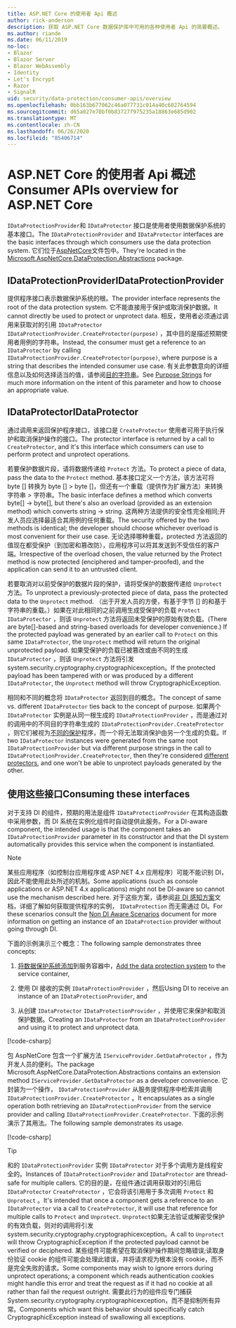 ```yaml
---
title: ASP.NET Core 的使用者 Api 概述
author: rick-anderson
description: 获取 ASP.NET Core 数据保护库中可用的各种使用者 Api 的简要概述。
ms.author: riande
ms.date: 06/11/2019
no-loc:
- Blazor
- Blazor Server
- Blazor WebAssembly
- Identity
- Let's Encrypt
- Razor
- SignalR
uid: security/data-protection/consumer-apis/overview
ms.openlocfilehash: 0bb163b677062c46a077731c014a40c602764594
ms.sourcegitcommit: d65a027e78bf0b83727f975235a18863e685d902
ms.translationtype: MT
ms.contentlocale: zh-CN
ms.lasthandoff: 06/26/2020
ms.locfileid: "85406714"
---
```

# <a name="consumer-apis-overview-for-aspnet-core"></a><span data-ttu-id="e1f91-103">ASP.NET Core 的使用者 Api 概述</span><span class="sxs-lookup"><span data-stu-id="e1f91-103">Consumer APIs overview for ASP.NET Core</span></span>

<span data-ttu-id="e1f91-104">`IDataProtectionProvider`和 `IDataProtector` 接口是使用者使用数据保护系统的基本接口。</span><span class="sxs-lookup"><span data-stu-id="e1f91-104">The `IDataProtectionProvider` and `IDataProtector` interfaces are the basic interfaces through which consumers use the data protection system.</span></span> <span data-ttu-id="e1f91-105">它们位于[AspNetCore](https://www.nuget.org/packages/Microsoft.AspNetCore.DataProtection.Abstractions/)文件包中。</span><span class="sxs-lookup"><span data-stu-id="e1f91-105">They're located in the [Microsoft.AspNetCore.DataProtection.Abstractions](https://www.nuget.org/packages/Microsoft.AspNetCore.DataProtection.Abstractions/) package.</span></span>

## <a name="idataprotectionprovider"></a><span data-ttu-id="e1f91-106">IDataProtectionProvider</span><span class="sxs-lookup"><span data-stu-id="e1f91-106">IDataProtectionProvider</span></span>

<span data-ttu-id="e1f91-107">提供程序接口表示数据保护系统的根。</span><span class="sxs-lookup"><span data-stu-id="e1f91-107">The provider interface represents the root of the data protection system.</span></span> <span data-ttu-id="e1f91-108">它不能直接用于保护或取消保护数据。</span><span class="sxs-lookup"><span data-stu-id="e1f91-108">It cannot directly be used to protect or unprotect data.</span></span> <span data-ttu-id="e1f91-109">相反，使用者必须通过调用来获取对的引用 `IDataProtector` `IDataProtectionProvider.CreateProtector(purpose)` ，其中目的是描述预期使用者用例的字符串。</span><span class="sxs-lookup"><span data-stu-id="e1f91-109">Instead, the consumer must get a reference to an `IDataProtector` by calling `IDataProtectionProvider.CreateProtector(purpose)`, where purpose is a string that describes the intended consumer use case.</span></span> <span data-ttu-id="e1f91-110">有关此参数意向的详细信息以及如何选择适当的值，请参阅[目的字符串](xref:security/data-protection/consumer-apis/purpose-strings)。</span><span class="sxs-lookup"><span data-stu-id="e1f91-110">See [Purpose Strings](xref:security/data-protection/consumer-apis/purpose-strings) for much more information on the intent of this parameter and how to choose an appropriate value.</span></span>

## <a name="idataprotector"></a><span data-ttu-id="e1f91-111">IDataProtector</span><span class="sxs-lookup"><span data-stu-id="e1f91-111">IDataProtector</span></span>

<span data-ttu-id="e1f91-112">通过调用来返回保护程序接口，该接口是 `CreateProtector` 使用者可用于执行保护和取消保护操作的接口。</span><span class="sxs-lookup"><span data-stu-id="e1f91-112">The protector interface is returned by a call to `CreateProtector`, and it's this interface which consumers can use to perform protect and unprotect operations.</span></span>

<span data-ttu-id="e1f91-113">若要保护数据片段，请将数据传递给 `Protect` 方法。</span><span class="sxs-lookup"><span data-stu-id="e1f91-113">To protect a piece of data, pass the data to the `Protect` method.</span></span> <span data-ttu-id="e1f91-114">基本接口定义一个方法，该方法可将 byte [] 转换为 byte [] > byte []，但还有一个重载（提供作为扩展方法）来转换字符串 > 字符串。</span><span class="sxs-lookup"><span data-stu-id="e1f91-114">The basic interface defines a method which converts byte[] -> byte[], but there's also an overload (provided as an extension method) which converts string -> string.</span></span> <span data-ttu-id="e1f91-115">这两种方法提供的安全性完全相同;开发人员应选择最适合其用例的任何重载。</span><span class="sxs-lookup"><span data-stu-id="e1f91-115">The security offered by the two methods is identical; the developer should choose whichever overload is most convenient for their use case.</span></span> <span data-ttu-id="e1f91-116">无论选择哪种重载，protected 方法返回的值现在都受保护（到加密和篡改防），应用程序可以将其发送到不受信任的客户端。</span><span class="sxs-lookup"><span data-stu-id="e1f91-116">Irrespective of the overload chosen, the value returned by the Protect method is now protected (enciphered and tamper-proofed), and the application can send it to an untrusted client.</span></span>

<span data-ttu-id="e1f91-117">若要取消对以前受保护的数据片段的保护，请将受保护的数据传递给 `Unprotect` 方法。</span><span class="sxs-lookup"><span data-stu-id="e1f91-117">To unprotect a previously-protected piece of data, pass the protected data to the `Unprotect` method.</span></span> <span data-ttu-id="e1f91-118">（出于开发人员的方便，有基于字节 [] 的和基于字符串的重载。）如果在对此相同的之前调用生成受保护的负载 `Protect` `IDataProtector` ，则该 `Unprotect` 方法将返回未受保护的原始有效负载。</span><span class="sxs-lookup"><span data-stu-id="e1f91-118">(There are byte[]-based and string-based overloads for developer convenience.) If the protected payload was generated by an earlier call to `Protect` on this same `IDataProtector`, the `Unprotect` method will return the original unprotected payload.</span></span> <span data-ttu-id="e1f91-119">如果受保护的负载已被篡改或由不同的生成 `IDataProtector` ，则该 `Unprotect` 方法将引发 system.security.cryptography.cryptographicexception。</span><span class="sxs-lookup"><span data-stu-id="e1f91-119">If the protected payload has been tampered with or was produced by a different `IDataProtector`, the `Unprotect` method will throw CryptographicException.</span></span>

<span data-ttu-id="e1f91-120">相同和不同的概念将 `IDataProtector` 返回到目的概念。</span><span class="sxs-lookup"><span data-stu-id="e1f91-120">The concept of same vs. different `IDataProtector` ties back to the concept of purpose.</span></span> <span data-ttu-id="e1f91-121">如果两个 `IDataProtector` 实例是从同一根生成的 `IDataProtectionProvider` ，而是通过对的调用中的不同目的字符串生成的 `IDataProtectionProvider.CreateProtector` ，则它们被视为[不同的保护](xref:security/data-protection/consumer-apis/purpose-strings)程序，而一个将无法取消保护由另一个生成的负载。</span><span class="sxs-lookup"><span data-stu-id="e1f91-121">If two `IDataProtector` instances were generated from the same root `IDataProtectionProvider` but via different purpose strings in the call to `IDataProtectionProvider.CreateProtector`, then they're considered [different protectors](xref:security/data-protection/consumer-apis/purpose-strings), and one won't be able to unprotect payloads generated by the other.</span></span>

## <a name="consuming-these-interfaces"></a><span data-ttu-id="e1f91-122">使用这些接口</span><span class="sxs-lookup"><span data-stu-id="e1f91-122">Consuming these interfaces</span></span>

<span data-ttu-id="e1f91-123">对于支持 DI 的组件，预期的用法是组件 `IDataProtectionProvider` 在其构造函数中采用参数，而 DI 系统在实例化组件时自动提供此服务。</span><span class="sxs-lookup"><span data-stu-id="e1f91-123">For a DI-aware component, the intended usage is that the component takes an `IDataProtectionProvider` parameter in its constructor and that the DI system automatically provides this service when the component is instantiated.</span></span>

> [!NOTE]
> <span data-ttu-id="e1f91-124">某些应用程序（如控制台应用程序或 ASP.NET 4.x 应用程序）可能不能识别 DI，因此不能使用此处所述的机制。</span><span class="sxs-lookup"><span data-stu-id="e1f91-124">Some applications (such as console applications or ASP.NET 4.x applications) might not be DI-aware so cannot use the mechanism described here.</span></span> <span data-ttu-id="e1f91-125">对于这些方案，请参阅[非 DI 感知方案](xref:security/data-protection/configuration/non-di-scenarios)文档，详细了解如何获取提供程序的实例， `IDataProtection` 而无需通过 DI。</span><span class="sxs-lookup"><span data-stu-id="e1f91-125">For these scenarios consult the [Non DI Aware Scenarios](xref:security/data-protection/configuration/non-di-scenarios) document for more information on getting an instance of an `IDataProtection` provider without going through DI.</span></span>

<span data-ttu-id="e1f91-126">下面的示例演示三个概念：</span><span class="sxs-lookup"><span data-stu-id="e1f91-126">The following sample demonstrates three concepts:</span></span>

1. <span data-ttu-id="e1f91-127">[将数据保护系统添加](xref:security/data-protection/configuration/overview)到服务容器中，</span><span class="sxs-lookup"><span data-stu-id="e1f91-127">[Add the data protection system](xref:security/data-protection/configuration/overview) to the service container,</span></span>

2. <span data-ttu-id="e1f91-128">使用 DI 接收的实例 `IDataProtectionProvider` ，然后</span><span class="sxs-lookup"><span data-stu-id="e1f91-128">Using DI to receive an instance of an `IDataProtectionProvider`, and</span></span>

3. <span data-ttu-id="e1f91-129">从创建 `IDataProtector` `IDataProtectionProvider` ，并使用它来保护和取消保护数据。</span><span class="sxs-lookup"><span data-stu-id="e1f91-129">Creating an `IDataProtector` from an `IDataProtectionProvider` and using it to protect and unprotect data.</span></span>

[!code-csharp[](../using-data-protection/samples/protectunprotect.cs?highlight=26,34,35,36,37,38,39,40)]

<span data-ttu-id="e1f91-130">包 AspNetCore 包含一个扩展方法 `IServiceProvider.GetDataProtector` ，作为开发人员的便利。</span><span class="sxs-lookup"><span data-stu-id="e1f91-130">The package Microsoft.AspNetCore.DataProtection.Abstractions contains an extension method `IServiceProvider.GetDataProtector` as a developer convenience.</span></span> <span data-ttu-id="e1f91-131">它封装为一个操作， `IDataProtectionProvider` 从服务提供程序中检索并调用 `IDataProtectionProvider.CreateProtector` 。</span><span class="sxs-lookup"><span data-stu-id="e1f91-131">It encapsulates as a single operation both retrieving an `IDataProtectionProvider` from the service provider and calling `IDataProtectionProvider.CreateProtector`.</span></span> <span data-ttu-id="e1f91-132">下面的示例演示了其用法。</span><span class="sxs-lookup"><span data-stu-id="e1f91-132">The following sample demonstrates its usage.</span></span>

[!code-csharp[](./overview/samples/getdataprotector.cs?highlight=15)]

>[!TIP]
> <span data-ttu-id="e1f91-133">和的 `IDataProtectionProvider` 实例 `IDataProtector` 对于多个调用方是线程安全的。</span><span class="sxs-lookup"><span data-stu-id="e1f91-133">Instances of `IDataProtectionProvider` and `IDataProtector` are thread-safe for multiple callers.</span></span> <span data-ttu-id="e1f91-134">它的目的是，在组件通过调用获取对的引用后 `IDataProtector` `CreateProtector` ，它会将该引用用于多次调用 `Protect` 和 `Unprotect` 。</span><span class="sxs-lookup"><span data-stu-id="e1f91-134">It's intended that once a component gets a reference to an `IDataProtector` via a call to `CreateProtector`, it will use that reference for multiple calls to `Protect` and `Unprotect`.</span></span> <span data-ttu-id="e1f91-135">`Unprotect`如果无法验证或解密受保护的有效负载，则对的调用将引发 system.security.cryptography.cryptographicexception。</span><span class="sxs-lookup"><span data-stu-id="e1f91-135">A call to `Unprotect` will throw CryptographicException if the protected payload cannot be verified or deciphered.</span></span> <span data-ttu-id="e1f91-136">某些组件可能希望在取消保护操作期间忽略错误;读取身份验证 cookie 的组件可能会处理此错误，并将请求视为根本没有 cookie，而不是完全失败的请求。</span><span class="sxs-lookup"><span data-stu-id="e1f91-136">Some components may wish to ignore errors during unprotect operations; a component which reads authentication cookies might handle this error and treat the request as if it had no cookie at all rather than fail the request outright.</span></span> <span data-ttu-id="e1f91-137">需要此行为的组件应专门捕获 System.security.cryptography.cryptographicexception，而不是抑制所有异常。</span><span class="sxs-lookup"><span data-stu-id="e1f91-137">Components which want this behavior should specifically catch CryptographicException instead of swallowing all exceptions.</span></span>
